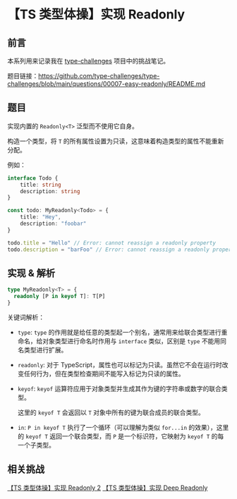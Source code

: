 # 【TS 类型体操】实现 Readonly

## 前言

本系列用来记录我在 [type-challenges](https://github.com/type-challenges/type-challenges) 项目中的挑战笔记。

题目链接：https://github.com/type-challenges/type-challenges/blob/main/questions/00007-easy-readonly/README.md

## 题目

实现内置的 `Readonly<T>` 泛型而不使用它自身。

构造一个类型，将 `T` 的所有属性设置为只读，这意味着构造类型的属性不能重新分配。

例如：

```ts
interface Todo {
    title: string
    description: string
}

const todo: MyReadonly<Todo> = {
    title: "Hey",
    description: "foobar"
}

todo.title = "Hello" // Error: cannot reassign a readonly property
todo.description = "barFoo" // Error: cannot reassign a readonly property
```

## 实现 & 解析

```ts
type MyReadonly<T> = {
  readonly [P in keyof T]: T[P]
}
```

关键词解析：

- `type`: `type` 的作用就是给任意的类型起一个别名，通常用来给联合类型进行重命名，给对象类型进行命名时作用与 `interface` 类似，区别是 `type` 不能用同名类型进行扩展。

- `readonly`: 对于 TypeScript，属性也可以标记为只读。虽然它不会在运行时改变任何行为，但在类型检查期间不能写入标记为只读的属性。

- `keyof`: `keyof` 运算符应用于对象类型并生成其作为键的字符串或数字的联合类型。

  这里的 `keyof T` 会返回以 `T` 对象中所有的键为联合成员的联合类型。

- `in`: `P in keyof T` 执行了一个循环（可以理解为类似 `for...in` 的效果），这里的 `keyof T` 返回一个联合类型，而 `P` 是一个标识符，它映射为 `keyof T` 的每一个子类型。

## 相关挑战

[【TS 类型体操】实现 Readonly 2](./%E3%80%90TS%20%E7%B1%BB%E5%9E%8B%E4%BD%93%E6%93%8D%E3%80%91%E5%AE%9E%E7%8E%B0%20Readonly%202.md)
[【TS 类型体操】实现 Deep Readonly](./%E3%80%90TS%20%E7%B1%BB%E5%9E%8B%E4%BD%93%E6%93%8D%E3%80%91%E5%AE%9E%E7%8E%B0%20Deep%20Readonly.md)
